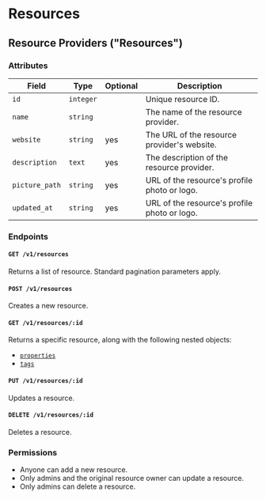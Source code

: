 # Resources

## Resource Providers ("Resources")

### Attributes

Field          | Type         | Optional | Description                                  
---------------|--------------|----------|---------------------------------------
`id`           | `integer`    |          | Unique resource ID.
`name`         | `string`     |          | The name of the resource provider.
`website`      | `string`     | yes      | The URL of the resource provider's website.
`description`  | `text`       | yes      | The description of the resource provider.
`picture_path` | `string`     | yes      | URL of the resource's profile photo or logo.
`updated_at`   | `string`     | yes      | URL of the resource's profile photo or logo.

### Endpoints

#### `GET /v1/resources`

Returns a list of resource. Standard pagination parameters apply.

#### `POST /v1/resources`

Creates a new resource.

#### `GET /v1/resources/:id`

Returns a specific resource, along with the following nested objects:

- [`properties`](/docs/providers/properties.md)
- [`tags`](/docs/providers/tags.md)

#### `PUT /v1/resources/:id`

Updates a resource.

#### `DELETE /v1/resources/:id`

Deletes a resource.

### Permissions

* Anyone can add a new resource.
* Only admins and the original resource owner can update a resource.
* Only admins can delete a resource.
